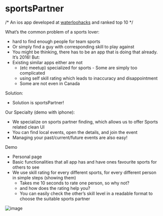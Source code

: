 # sportsPartner
/* An ios app developed at [waterloohacks](https://waterloohacks.io/) and ranked top 10 */

What’s the common problem of a sports lover:
-    hard to find  enough people for team sports
-    Or simply find a guy with corresponding skill to play against
-    You might be thinking, there has to be an app that is doing that already. It’s 2016! But:
-    Existing similar apps either are not 
     - (etc meetup) specialized for sports - Some are simply too complicated
     - using self skill rating which leads to inaccuracy and disappointment
     - Some are not even in Canada

Solution:

-    Solution is sportsPartner!

Our Specialty (demo with iphone):
-    We specialize on sports partner finding, which allows us to offer Sports related clean UI
-    You can find local events, open the details, and join the event
-    Managing your past/current/future events are also easy!

Demo
-    Personal page 
-    Basic functionalities that all app has and have ones favourite sports for others to see
-    We use skill rating for every different sports, for every different person in simple steps (showing them)
     - Takes me 10 seconds to rate one person, so why not?
     - and how does the rating help you?
     - You can easily check the other’s skill level in a readable format to choose the suitable sports partner

![image](https://github.com/lafh/sportsPartner/blob/master/demo.gif)

